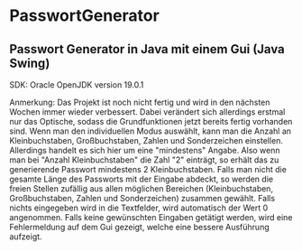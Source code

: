 # PasswortGenerator
Passwort Generator in Java mit einem Gui (Java Swing)
----
SDK: Oracle OpenJDK version 19.0.1



Anmerkung: 
Das Projekt ist noch nicht fertig und wird in den nächsten Wochen immer wieder verbessert. Dabei verändert sich allerdings erstmal nur das Optische, sodass die Grundfunktionen jetzt bereits fertig vorhanden sind. 
Wenn man den individuellen Modus auswählt, kann man die Anzahl an Kleinbuchstaben, Großbuchstaben, Zahlen und Sonderzeichen einstellen. Allerdings handelt es sich hier um eine "mindestens" Angabe. Also wenn man bei "Anzahl Kleinbuchstaben" die Zahl "2" einträgt, so erhält das zu generierende Passwort mindestens 2 Kleinbuchstaben. 
Falls man nicht die gesamte Länge des Passworts mit der Eingabe abdeckt, so werden die freien Stellen zufällig aus allen möglichen Bereichen (Kleinbuchstaben, Großbuchstaben, Zahlen und Sonderzeichen) zusammen gewählt.
Falls nichts eingegeben wird in die Textfelder, wird automatisch der Wert 0 angenommen.
Falls keine gewünschten Eingaben getätigt werden, wird eine Fehlermeldung auf dem Gui gezeigt, welche eine bessere Ausführung aufzeigt.

